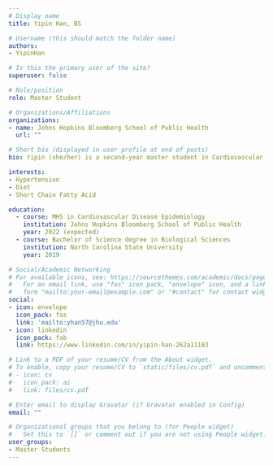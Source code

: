 ```yaml
---
# Display name
title: Yipin Han, BS

# Username (this should match the folder name)
authors:
- YipinHan

# Is this the primary user of the site?
superuser: false

# Role/position
role: Master Student

# Organizations/Affiliations
organizations:
- name: Johns Hopkins Bloomberg School of Public Health
  url: ""

# Short bio (displayed in user profile at end of posts)
bio: Yipin (she/her) is a second-year master student in Cardiovascular Disease Epidemiology. Her thesis focuses on the association between infant fecal short chain fatty acids and childhood blood pressure in the New Hampshire Birth Cohort.

interests:
- Hypertension
- Diet
- Short Chain Fatty Acid

education:
  - course: MHS in Cardiovascular Disease Epidemiology
    institution: Johns Hopkins Bloomberg School of Public Health
    year: 2022 (expected)
  - course: Bachelor of Science degree in Biological Sciences
    institution: North Carolina State University
    year: 2019

# Social/Academic Networking
# For available icons, see: https://sourcethemes.com/academic/docs/page-builder/#icons
#   For an email link, use "fas" icon pack, "envelope" icon, and a link in the
#   form "mailto:your-email@example.com" or "#contact" for contact widget.
social:
- icon: envelope
  icon_pack: fas
  link: 'mailto:yhan57@jhu.edu'
- icon: linkedin
  icon_pack: fab
  link: https://www.linkedin.com/in/yipin-han-262a11183

# Link to a PDF of your resume/CV from the About widget.
# To enable, copy your resume/CV to `static/files/cv.pdf` and uncomment the lines below.
# - icon: cv
#   icon_pack: ai
#   link: files/cv.pdf

# Enter email to display Gravatar (if Gravatar enabled in Config)
email: ""

# Organizational groups that you belong to (for People widget)
#   Set this to `[]` or comment out if you are not using People widget.
user_groups:
- Master Students
---
```

